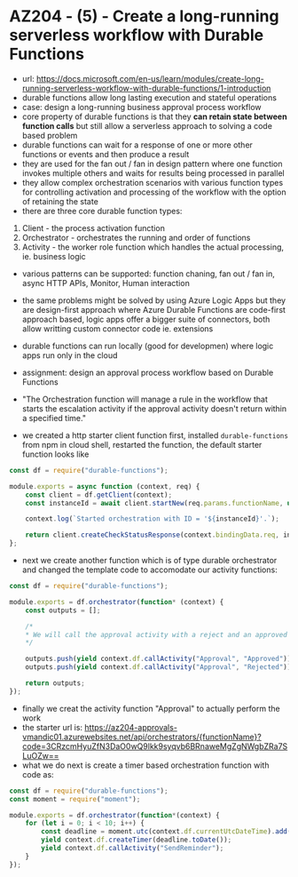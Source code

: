 # AZ204 - (5) - Create a long-running serverless workflow with Durable Functions

- url: <https://docs.microsoft.com/en-us/learn/modules/create-long-running-serverless-workflow-with-durable-functions/1-introduction>
- durable functions allow long lasting execution and stateful operations
- case: design a long-running business approval process workflow
- core property of durable functions is that they **can retain state between function calls** but still allow a serverless approach to solving a code based problem
- durable functions can wait for a response of one or more other functions or events and then produce a result
- they are used for the fan out / fan in design pattern where one function invokes multiple others and waits for results being processed in parallel
- they allow complex orchestration scenarios with various function types for controlling activation and processing of the workflow with the option of retaining the state
- there are three core durable function types:

1. Client - the process activation function
2. Orchestrator - orchestrates the running and order of functions
3. Activity - the worker role function which handles the actual processing, ie. business logic

- various patterns can be supported: function chaning, fan out / fan in, async HTTP APIs, Monitor, Human interaction
- the same problems might be solved by using Azure Logic Apps but they are design-first approach where Azure Durable Functions are code-first approach based, logic apps offer a bigger suite of connectors, both allow writting custom connector code ie. extensions
- durable functions can run locally (good for developmen) where logic apps run only in the cloud

- assignment: design an approval process workflow based on Durable Functions
- "The Orchestration function will manage a rule in the workflow that starts the escalation activity if the approval activity doesn't return within a specified time."
- we created a http starter client function first, installed `durable-functions` from npm in cloud shell, restarted the function, the default starter function looks like

```javascript
const df = require("durable-functions");

module.exports = async function (context, req) {
    const client = df.getClient(context);
    const instanceId = await client.startNew(req.params.functionName, undefined, req.body);

    context.log(`Started orchestration with ID = '${instanceId}'.`);

    return client.createCheckStatusResponse(context.bindingData.req, instanceId);
};
```

- next we create another function which is of type durable orchestrator and changed the template code to accomodate our activity functions:

```javascript
const df = require("durable-functions");

module.exports = df.orchestrator(function* (context) {
    const outputs = [];

    /*
    * We will call the approval activity with a reject and an approved to simulate both
    */

    outputs.push(yield context.df.callActivity("Approval", "Approved"));
    outputs.push(yield context.df.callActivity("Approval", "Rejected"));

    return outputs;
});
```

- finally we creat the activity function "Approval" to actually perform the work
- the starter url is: <https://az204-approvals-vmandic01.azurewebsites.net/api/orchestrators/{functionName}?code=3CRzcmHyuZfN3DaO0wQ9lkk9syqvb6BRnaweMgZgNWgbZRa7SLuOZw==>
- what we do next is create a timer based orchestration function with code as:

```javascript
const df = require("durable-functions");
const moment = require("moment");

module.exports = df.orchestrator(function*(context) {
    for (let i = 0; i < 10; i++) {
        const deadline = moment.utc(context.df.currentUtcDateTime).add(i, 'd');
        yield context.df.createTimer(deadline.toDate());
        yield context.df.callActivity("SendReminder");
    }
});
```

